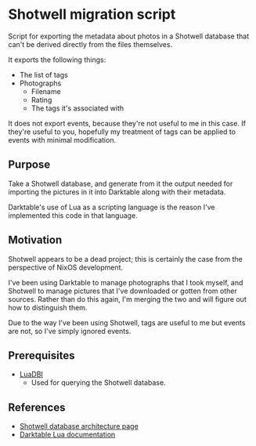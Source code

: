 # Shotwell migration script

Script for exporting the metadata about photos in a Shotwell database that can't be derived directly from the files themselves.

It exports the following things:

- The list of tags
- Photographs
    - Filename
    - Rating
    - The tags it's associated with

It does not export events, because they're not useful to me in this case. If they're useful to you, hopefully my treatment of tags can be applied to events with minimal modification.


## Purpose

Take a Shotwell database, and generate from it the output needed for importing the pictures in it into Darktable along with their metadata.

Darktable's use of Lua as a scripting language is the reason I've implemented this code in that language.


## Motivation

Shotwell appears to be a dead project; this is certainly the case from the perspective of NixOS development.

I've been using Darktable to manage photographs that I took myself, and Shotwell to manage pictures that I've downloaded or gotten from other sources. Rather than do this again, I'm merging the two and will figure out how to distinguish them.

Due to the way I've been using Shotwell, tags are useful to me but events are not, so I've simply ignored events.


## Prerequisites

- [LuaDBI](https://zadzmo.org/code/luadbi/wiki/Quickstart.md)
    - Used for querying the Shotwell database.


## References

- [Shotwell database architecture page](https://wiki.gnome.org/Apps/Shotwell/Architecture/Database)
- [Darktable Lua documentation](https://docs.darktable.org/lua/stable/)
